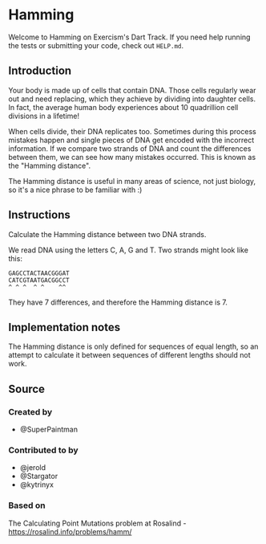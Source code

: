 # Hamming

Welcome to Hamming on Exercism's Dart Track.
If you need help running the tests or submitting your code, check out `HELP.md`.

## Introduction

Your body is made up of cells that contain DNA.
Those cells regularly wear out and need replacing, which they achieve by dividing into daughter cells.
In fact, the average human body experiences about 10 quadrillion cell divisions in a lifetime!

When cells divide, their DNA replicates too.
Sometimes during this process mistakes happen and single pieces of DNA get encoded with the incorrect information.
If we compare two strands of DNA and count the differences between them, we can see how many mistakes occurred.
This is known as the "Hamming distance".

The Hamming distance is useful in many areas of science, not just biology, so it's a nice phrase to be familiar with :)

## Instructions

Calculate the Hamming distance between two DNA strands.

We read DNA using the letters C, A, G and T.
Two strands might look like this:

    GAGCCTACTAACGGGAT
    CATCGTAATGACGGCCT
    ^ ^ ^  ^ ^    ^^

They have 7 differences, and therefore the Hamming distance is 7.

## Implementation notes

The Hamming distance is only defined for sequences of equal length, so an attempt to calculate it between sequences of different lengths should not work.

## Source

### Created by

- @SuperPaintman

### Contributed to by

- @jerold
- @Stargator
- @kytrinyx

### Based on

The Calculating Point Mutations problem at Rosalind - https://rosalind.info/problems/hamm/
